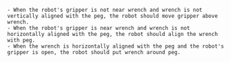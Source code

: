
    - When the robot's gripper is not near wrench and wrench is not vertically aligned with the peg, the robot should move gripper above wrench.
    - When the robot's gripper is near wrench and wrench is not horizontally aligned with the peg, the robot should align the wrench with peg.
    - When the wrench is horizontally aligned with the peg and the robot's gripper is open, the robot should put wrench around peg.